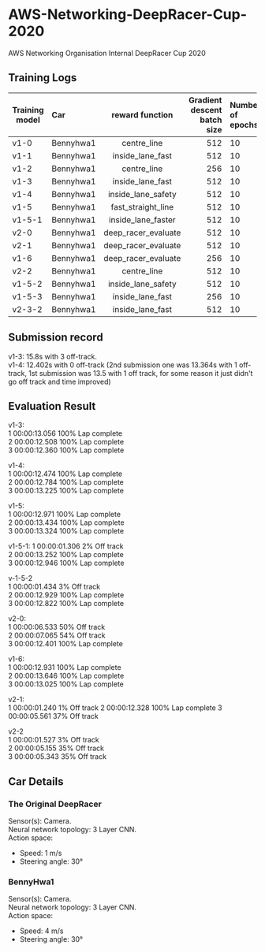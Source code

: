 # AWS-Networking-DeepRacer-Cup-2020
AWS Networking Organisation Internal DeepRacer Cup 2020

## Training Logs
| Training model  | Car  | reward function | Gradient descent batch size  | Number of epochs | Learning rate  | Entropy  | Discount factor  | Loss type |
| --------- |:---- |:---------------:| ----------------------------:|:---------------- |:--------------:| --------:| ---------------- |:---------:|
| v1-0    |  Bennyhwa1     | centre_line    | 512                          |              10  |   0.0003       |  0.01    |   0.999          | Huber     |
| v1-1    |  Bennyhwa1     | inside_lane_fast    | 512                          |              10  |   0.0003       |  0.01    |   0.999          | Huber     |
| v1-2    |  Bennyhwa1     | centre_line    | 256                          |              10  |   0.0001       |  0.01    |   0.999          | MSE     |
| v1-3    |  Bennyhwa1     | inside_lane_fast    | 512                          |              10  |   0.0001       |  0.01    |   0.999          | MSE     |
| v1-4    |  Bennyhwa1     | inside_lane_safety    | 512                          |              10  |   0.0001       |  0.01    |   0.999          | Huber     |
| v1-5    |  Bennyhwa1     | fast_straight_line    | 512                          |              10  |   0.0008       |  0.01    |   0.999          | Huber     |
| v1-5-1    |  Bennyhwa1     | inside_lane_faster    | 512                          |              10  |   0.0001       |  0.01    |   0.999          | MSE     |
| v2-0    |  Bennyhwa1     | deep_racer_evaluate    | 512                          |              10  |   0.0003       |  0.01    |   0.999          | Huber     |
| v2-1    |  Bennyhwa1     | deep_racer_evaluate    | 512                          |              10  |   0.0003       |  0.01    |   0.999          | Huber     |
| v1-6   |  Bennyhwa1     | deep_racer_evaluate    | 256                          |              10  |   0.0001       |  0.01    |   0.999          | Huber     |
| v2-2    |  Bennyhwa1     | centre_line    | 512                          |              10  |   0.0003       |  0.01    |   0.999          | Huber     |
| v1-5-2    |  Bennyhwa1     | inside_lane_safety    | 512                          |              10  |   0.00002       |  0.01    |   0.999          | MSE     |
| v1-5-3    |  Bennyhwa1     | inside_lane_fast    | 256                          |              10  |   0.00002       |  0.01    |   0.999          | Huber     |
| v2-3-2    |  Bennyhwa1     | inside_lane_fast    | 512                          |              10  |   0.001       |  0.01    |   0.999          | Huber     |

## Submission record
v1-3: 15.8s with 3 off-track.   
v1-4: 12.402s with 0 off-track (2nd submission one was 13.364s with 1 off-track, 1st submission was 13.5 with 1 off track, for some reason it just didn't go off track and time improved)  

## Evaluation Result
v1-3:    
1	00:00:13.056	100%	Lap complete    
2	00:00:12.508	100%	Lap complete    
3	00:00:12.360	100%	Lap complete   

v1-4:    
1	00:00:12.474	100%	Lap complete    
2	00:00:12.784	100%	Lap complete    
3	00:00:13.225	100%	Lap complete    

v1-5:  
1	00:00:12.971	100%	Lap complete    
2	00:00:13.434	100%	Lap complete    
3	00:00:13.324	100%	Lap complete    

v1-5-1:
1	00:00:01.306	2%	Off track   
2	00:00:13.252	100%	Lap complete  
3	00:00:12.946	100%	Lap complete   

v-1-5-2    
1	00:00:01.434	3%	Off track    
2	00:00:12.929	100%	Lap complete    
3	00:00:12.822	100%	Lap complete     


v2-0:    
1	00:00:06.533	50%	Off track   
2	00:00:07.065	54%	Off track  
3	00:00:12.401	100%	Lap complete  

v1-6:  
1	00:00:12.931	100%	Lap complete   
2	00:00:13.646	100%	Lap complete    
3	00:00:13.025	100%	Lap complete 

v2-1:     
1	00:00:01.240	1%	Off track
2	00:00:12.328	100%	Lap complete
3	00:00:05.561	37%	Off track

v2-2    
1	00:00:01.527	3%	Off track    
2	00:00:05.155	35%	Off track    
3	00:00:05.343	35%	Off track    


## Car Details
### The Original DeepRacer
Sensor(s): Camera.   
Neural network topology: 3 Layer CNN.   
Action space:
- Speed: 1 m/s
- Steering angle: 30°

### BennyHwa1
Sensor(s): Camera.   
Neural network topology: 3 Layer CNN.   
Action space:
- Speed: 4 m/s
- Steering angle: 30°

